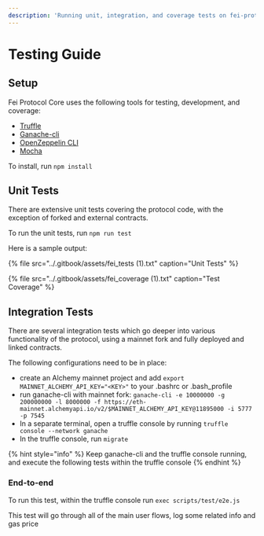 ```yaml
---
description: 'Running unit, integration, and coverage tests on fei-protocol-core'
---
```


# Testing Guide

## Setup

Fei Protocol Core uses the following tools for testing, development, and coverage:

* [Truffle](https://www.trufflesuite.com/docs/truffle/overview)
* [Ganache-cli](https://github.com/trufflesuite/ganache-cli)
* [OpenZeppelin CLI](https://docs.openzeppelin.com/cli/2.8/)
* [Mocha](https://mochajs.org/)

To install, run `npm install`

## Unit Tests

There are extensive unit tests covering the protocol code, with the exception of forked and external contracts.

To run the unit tests, run `npm run test`

Here is a sample output:

{% file src="../.gitbook/assets/fei\_tests \(1\).txt" caption="Unit Tests" %}

{% file src="../.gitbook/assets/fei\_coverage \(1\).txt" caption="Test Coverage" %}

## Integration Tests

There are several integration tests which go deeper into various functionality of the protocol, using a mainnet fork and fully deployed and linked contracts.

The following configurations need to be in place:

* create an Alchemy mainnet project and add `export MAINNET_ALCHEMY_API_KEY="<KEY>"` to your .bashrc or .bash\_profile
* run ganache-cli with mainnet fork: `ganache-cli -e 10000000 -g 200000000 -l 8000000 -f https://eth-mainnet.alchemyapi.io/v2/$MAINNET_ALCHEMY_API_KEY@11895000 -i 5777 -p 7545`
* In a separate terminal, open a truffle console by running `truffle console --network ganache`
* In the truffle console, run `migrate`

{% hint style="info" %}
Keep ganache-cli and the truffle console running, and execute the following tests within the truffle console
{% endhint %}

### End-to-end

To run this test, within the truffle console run `exec scripts/test/e2e.js`

This test will go through all of the main user flows, log some related info and gas price

